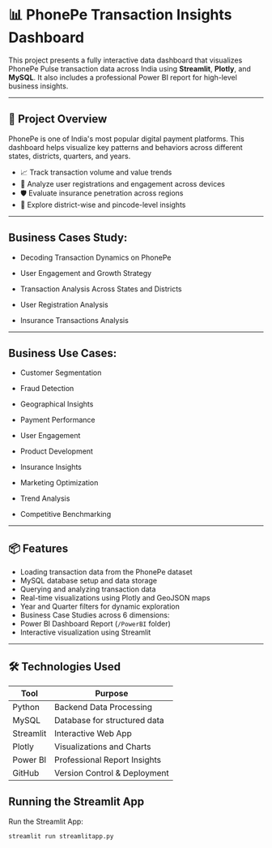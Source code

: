 # 📊 PhonePe Transaction Insights Dashboard

This project presents a fully interactive data dashboard that visualizes PhonePe Pulse transaction data across India using **Streamlit**, **Plotly**, and **MySQL**. It also includes a professional Power BI report for high-level business insights.

---

## 🧠 Project Overview

PhonePe is one of India's most popular digital payment platforms. This dashboard helps visualize key patterns and behaviors across different states, districts, quarters, and years.

- 📈 Track transaction volume and value trends
- 👤 Analyze user registrations and engagement across devices
- 🛡 Evaluate insurance penetration across regions
- 📍 Explore district-wise and pincode-level insights

---
## Business Cases Study:

- Decoding Transaction Dynamics on PhonePe

- User Engagement and Growth Strategy

- Transaction Analysis Across States and Districts

- User Registration Analysis

- Insurance Transactions Analysis

---
## Business Use Cases:

- Customer Segmentation

- Fraud Detection

- Geographical Insights

- Payment Performance

- User Engagement

- Product Development

- Insurance Insights

- Marketing Optimization

- Trend Analysis

- Competitive Benchmarking

---

## 📦 Features
-  Loading transaction data from the PhonePe dataset
-  MySQL database setup and data storage
-  Querying and analyzing transaction data
-  Real-time visualizations using Plotly and GeoJSON maps
-  Year and Quarter filters for dynamic exploration
-  Business Case Studies across 6 dimensions:
-  Power BI Dashboard Report (`/PowerBI` folder)
-  Interactive visualization using Streamlit 

---

## 🛠 Technologies Used

| Tool            | Purpose                        |
|-----------------|--------------------------------|
| Python          | Backend Data Processing        |
| MySQL           | Database for structured data   |
| Streamlit       | Interactive Web App            |
| Plotly          | Visualizations and Charts      |
| Power BI        | Professional Report Insights   |
| GitHub          | Version Control & Deployment   |

## Running the Streamlit App

Run the Streamlit App:
```sh
streamlit run streamlitapp.py
```
